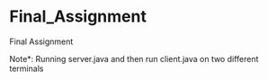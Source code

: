 # Final_Assignment
Final Assignment

Note*:
Running server.java and then run client.java on two different terminals
